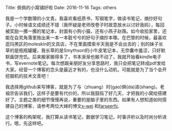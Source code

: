 Title: 佩佩的小窝铺好啦
Date: 2016-11-16
Tags: others



我是一个学数理的小文青。我喜欢看纸质书，写钢笔字，做读书笔记，摘抄好句子。小时候语文成绩还不错（我怀疑是老师改卷子时故意放水以讨好我妈），每回被奖励一摞一摞的笔记本，封面有小狗小猫，还有小燕子赵薇。如今收拾家里，还能在旮旯角落里拖出来一本一本脏兮兮的好句子摘抄本哪。在巴黎的时候，最喜欢逛玛黑区的moleskin的文具店，不在里面摸索半天我是不会出去的；别的妹子长草的是瓶瓶罐罐，我长草的是Smythson的小牛皮笔记本，无奈囊中羞涩，只好默默画饼充饥。后来搬家搬得多了，书本渐渐也搬不动了，我就开始看kindle电子书，写evernote笔记。每次想跟亲朋好友分享思路时，我只会把笔记转成pdf发给大家。经营一个博客的念头是最近才有的，也没什么动机，可能就是为了当个会开挖掘机的技术文青吧！


我选择用github来写博客，就是为了与（zhuang）时(gao)俱(da)进(shang)。老祖宗告诉我们，这样子是要有代价的，所以我鼓捣了好几天，才把我的小窝给搭建好了。主题之类的细节慢慢再说，重要的是脑子里的东西。如果有人想知道如何搭建自己的博客，请参考两位大婶的博文[x-wei](https://github.com/X-Wei/x-wei.github.com/blob/master/pelican_dir/content/soft/pelican_github_blog.md)
和[farseerfc](https://farseerfc.me/tag/pelican.html).


这个博客的构架呢，我打算从读书笔记，数据学习笔记，时事评析以及时尚分析进行。嗯，先这样吧。

